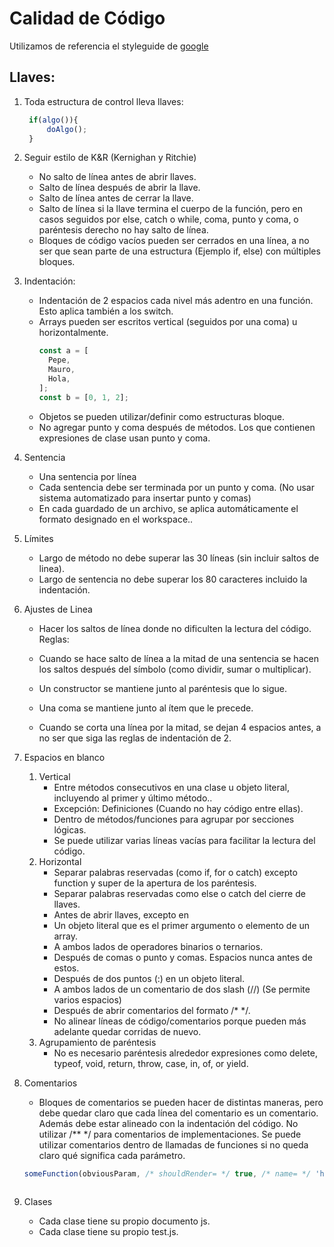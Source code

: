 # Calidad de Código

Utilizamos de referencia el styleguide de [google](https://google.github.io/styleguide/jsguide.html#formatting)

## Llaves:
1. Toda estructura de control lleva llaves:
   ```javascript
    if(algo()){
	    doAlgo(); 
    }
2. Seguir estilo de K&R (Kernighan y Ritchie)

    - No salto de línea antes de abrir llaves.
    - Salto de línea después de abrir la llave.
    - Salto de línea antes de cerrar la llave.
    - Salto de línea si la llave termina el cuerpo de la función, pero en casos seguidos por else, catch o while, coma, punto y coma, o paréntesis derecho no hay salto de línea.
    - Bloques de código vacíos pueden ser cerrados en una línea, a no ser que sean parte de una estructura (Ejemplo if, else) con múltiples bloques.

3. Indentación:
    - Indentación de 2 espacios cada nivel más adentro en una función. Esto aplica también a los switch.
    - Arrays pueden ser escritos vertical (seguidos por una coma) u horizontalmente.
      ```javascript
      const a = [
        Pepe,
        Mauro,
        Hola,
      ];
      const b = [0, 1, 2];


    - Objetos se pueden utilizar/definir como estructuras bloque.
    - No agregar punto y coma después de métodos. Los que contienen expresiones de clase usan punto y coma.
4. Sentencia
    - Una sentencia por línea
    - Cada sentencia debe ser terminada por un punto y coma. (No usar sistema automatizado para insertar punto y comas)
    - En cada guardado de un archivo, se aplica automáticamente el formato designado en el workspace..

5. Límites
    - Largo de método no debe superar las 30 líneas (sin incluir saltos de linea).
    - Largo de sentencia no debe superar los 80 caracteres incluido la indentación.

6. Ajustes de Linea
    - Hacer los saltos de línea donde no dificulten la lectura del código.
Reglas:
    - Cuando se hace salto de línea a la mitad de una sentencia se hacen los saltos después del símbolo (como dividir, sumar o multiplicar).
    - Un constructor se mantiene junto al paréntesis que lo sigue.
    - Una coma se mantiene junto al ítem que le precede.

    - Cuando se corta una línea por la mitad, se dejan 4 espacios antes, a no ser que siga las reglas de indentación de 2.


7. Espacios en blanco
    1. Vertical
        - Entre métodos consecutivos en una clase u objeto literal, incluyendo al primer y último método..
        - Excepción: Definiciones (Cuando no hay código entre ellas).
        - Dentro de métodos/funciones para agrupar por secciones lógicas.
        - Se puede utilizar varias líneas vacías para facilitar la lectura del código.
    2. Horizontal 
        - Separar palabras reservadas (como if, for o catch) excepto function y super de la apertura de los paréntesis.
        - Separar palabras reservadas como else o catch del cierre de llaves.
        - Antes de abrir llaves, excepto en
        - Un objeto literal que es el primer argumento o elemento de un array.
        - A ambos lados de operadores binarios o ternarios.
        - Después de comas o punto y comas. Espacios nunca antes de estos.
        - Después de dos puntos (:) en un objeto literal.
        - A ambos lados de un comentario de dos slash (//) (Se permite varios espacios)
        - Después de abrir comentarios del formato /* */.
        - No alinear líneas de código/comentarios porque pueden más adelante quedar corridas de nuevo.
    3. Agrupamiento de paréntesis
        - No es necesario paréntesis alrededor expresiones como delete, typeof, void, return, throw, case, in, of, or yield.
8. Comentarios
    - Bloques de comentarios se pueden hacer de distintas maneras, pero debe quedar claro que cada línea del comentario es un comentario. Además debe estar alineado con la indentación del código. No utilizar /** */ para comentarios de implementaciones.
    Se puede utilizar comentarios dentro de llamadas de funciones si no queda claro qué significa cada parámetro. 
    ```Javascript
    someFunction(obviousParam, /* shouldRender= */ true, /* name= */ 'hello');



9. Clases
    - Cada clase tiene su propio documento js.
    - Cada clase tiene su propio test.js.

